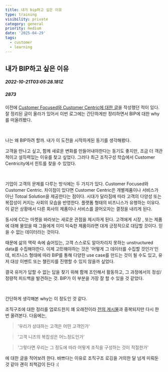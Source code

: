 ```yaml
---
title: 내가 bip하고 싶은 이유
type: training
visibility: private
category: general
priority: medium
date: '2025-04-29'
tags:
  - customer
  - learning
---
```

## 내가 BIP하고 싶은 이유
##### 2022-10-21T03:05:28.181Z
##### 2873

<p>이전에 <a href="https://disquiet.io/@williamjung/makerlog/1397" rel="noopener noreferrer" target="_blank">Customer Focused와 Customer Centric에 대한 글</a>을 작성했던 적이 있다. 잘 정리된 글이 올라가 있어서 이번 로그에는 간단하게만 정리하면서 BIP에 대한 why를 떠올려봤다.</p><p><br></p><p>나는 왜 BIP하려 할까. 내가 이 도전을 시작하게된 동기를 생각해봤다.</p><p>고객을 만나고 싶고, 함께 새로운 변화를 만들어내야한다는 동기도 좋지만, 조금 더 객관적이고 설득력있는 이유를 찾고 싶었다. 그러다 최근 조직구성 학습에서 Customer Centricity에서 힌트를 찾을 수 있었다.</p><p><br></p><p>기업이 고객의 문제를 다루는 방식에는 두 가지가 있다. Customer Focused와 Customer Centric. 차이점이 있다면 Customer Centric은 개별제품이나 서비스가 아닌 Totoal Solution을 제공한다는 점이다. 시대가 달라짐에 따라 고객의 다양성 또는 복잡성이 커지는 사회의 모습을 반영한다. 플랫폼 형태의 비즈니스가 유행하는 이유다. 이 같은 상황에서 다른 회사의 제품이나 서비스를 끌어오자는 결정을 내리게 된다.</p><p>동시에 CC는 마켓을 바라보는 새로운 관점을 제시하게 된다. 고객에게 시장 , 또는 제품에 대해 물었을 때 그들에게 이미 익숙한 제품이라면 대게 긍정적으로 대답할 것이다. 믿을 수 없는 데이터라는 것이다.</p><p>때문에 삶의 맥락 속에 숨어있는, 고객 스스로도 알아차리지 못하는 unstructured data를 수집해야한다. 이제 고민해야하는 것은 '어떻게 그 데이터를 수집할 것인가'인데, 비즈니스 형태에 따라 BIP를 통해 다양한 use case를 만드는 것이 될 수도 있고, 유저 대상 이벤트 또는 챌린지를 진행할 수 있지 않을까 싶었다.</p><p>결국 유저가 답할 수 없는 답을 찾기 위해 함께 조인해서 활동하고, 그 과정에서의 정성/정량적 피드백을 발견하는 것. BIP가 이 부분을 가장 잘 할 수 있을 것 같았다.</p><p><br></p><p>간단하게 생각해본 why는 이 정도인 것 같다.</p><p>조직구조에 대한 정리를 업로드한지 꽤 오래전이라 <a href="https://disquiet.io/@williamjung/makerlog/1397" rel="noopener noreferrer" target="_blank">전의 게시물</a>과 중복되지만 다시 한 번 올려본다. 다음에는,</p><blockquote>'우리가 상대하는 고객은 어떤 고객인가'</blockquote><blockquote>'고객 니즈의 복잡성은 어느정도인가'</blockquote><blockquote>'그렇다면 우리는 그 정도에 따라 어떻게 조직을 구성하는 것이 적절한가'</blockquote><p>에 대한 글을 적어보려 한다. 바쁘다는 이유로 조직구조 로깅을 거의한 달 넘게 미뤄둔 것 같아 괜히 죄책감이 든다 :(</p>
